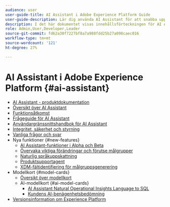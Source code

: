 ```yaml
---
audience: user
user-guide-title: AI Assistant i Adobe Experience Platform Guide
user-guide-description: Lär dig använda AI Assistant för att snabba upp arbetsflödet med Adobe Experience Platform och Real-time Customer Data Platform.
description: I det här dokumentet visas innehållsförteckningen för AI Assistant i Adobe Experience Platform.
role: Admin,User,Developer,Leader
source-git-commit: fd62a30f7227bf8a7a988fdd25b27a098caec016
workflow-type: tm+mt
source-wordcount: '121'
ht-degree: 27%

---
```



# AI Assistant i Adobe Experience Platform {#ai-assistant}

* [AI Assistant - produktdokumentation](landing.md)
* [Översikt över AI Assistant](home.md)
* [Funktionsåtkomst](access.md)
* [Frågeguide för AI Assistant](questions.md)
* [Användargränssnittshandbok för AI Assistant](ui-guide.md)
* [Integritet, säkerhet och styrning](privacy.md)
* [Vanliga frågor och svar](faq.md)
* Nya funktioner {#new-features}
   * [AI Assistant-funktioner i Alpha och Beta](./new-features/alpha-beta.md)
   * [Övervaka viktiga förändringar och förutse målgrupper](./new-features/audience-forecasting.md)
   * [Naturlig språkuppskattning](./new-features/natural-language.md)
   * [Produktsupportagent](./new-features/customer-support.md)
   * [XDM-fältidentifiering för målgruppsgenerering](./new-features/xdm-field-discovery.md)
* Modellkort {#model-cards}
   * [Översikt över modellkort](./model-cards/overview.md)
   * AI-modellkort {#ai-model-cards}
      * [AI Assistant Natural Operational Insights Language to SQL](./model-cards/ai-model-cards/natural-language-to-sql.md)
      * [Kundens AI-benägenhetsbedömning](./model-cards/ai-model-cards/customer-ai.md)
* [Versionsinformation om Experience Platform](https://experienceleague.adobe.com/sv/docs/experience-platform/release-notes/latest)

